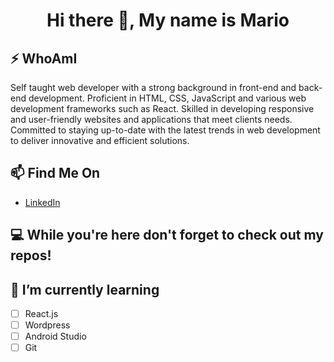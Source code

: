 <h1 align = "center"> Hi there 👋, My name is Mario </h1>                             

## ⚡ WhoAmI
Self taught web developer with a strong background in front-end and back-end development. Proficient in HTML, CSS, JavaScript and various web development frameworks such as React. Skilled in developing responsive and user-friendly websites and applications that meet clients needs. Committed to staying up-to-date with the latest trends in web development to deliver innovative and efficient solutions.


## 📫 Find Me On
- [LinkedIn](https://www.linkedin.com/in/mario-nassar-b0065a20b/)

## 💻 While you're here don't forget to check out my repos!


## 🌱 I’m currently learning
- [ ] React.js
- [ ] Wordpress
- [ ] Android Studio
- [ ] Git
